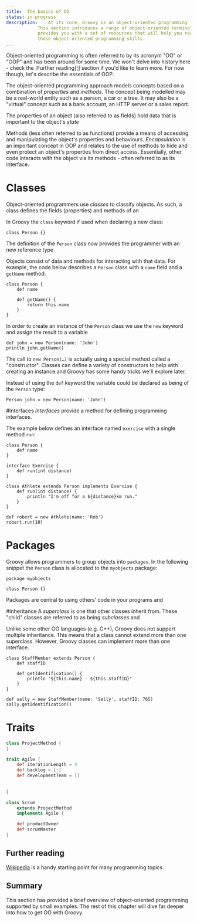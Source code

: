 ```yaml
---
title:	The basics of OO
status:	in-progress
description:	At its core, Groovy is an object-oriented programming language. 
            This section introduces a range of object-oriented terminology and 
            provides you with a set of resources that will help you really hone
            those object-oriented programming skills.
...
```

Object-oriented programming is often referred to by its acronym "OO" or "OOP" and has been around for some time. We won't delve into history here - check the [Further reading][] section if you'd like to learn more. For now though, let's describe the essentials of OOP.

The object-oriented programming approach models concepts based on a combination of *properties* and *methods*. The concept being modelled may be a real-world entity such as a person, a car or a tree. It may also be a "virtual" concept such as a bank account, an HTTP server or a sales report.

The properties of an object (also referred to as fields) hold data that is important to the object's *state* 

Methods (less often referred to as functions) provide a means of accessing and manipulating the object's properties and behaviours. *Encapsulation* is an important concept in OOP and relates to the use of methods to hide and even protect an object's properties from direct access. Essentially, other code interacts with the object via its methods - often referred to as its interface. 

# Classes
Object-oriented programmers use *classes* to classify objects. As such, a class defines the fields (properties) and methods of an

In Groovy the `class` keyword if used when declaring a new class:

```
class Person {}
```

The definition of the `Person` class now provides the programmer with an new reference type

Objects consist of data and methods for interacting with that data. For example, the code below describes a `Person` class with a `name` field and a `getName` method:

```
class Person {
    def name
    
    def getName() {
        return this.name
    }
}
```

In order to create an instance of the `Person` class we use the `new` keyword and assign the result to a variable

```
def john = new Person(name: 'John')
println john.getName()
```
The call to `new Person(…)` is actually using a special method called a "constructor". Classes can define a variety of constructors to help with creating an instance and Groovy has some handy tricks we'll explore later.

Instead of using the `def` keyword the variable could be declared as being of the `Person` type:

```
Person john = new Person(name: 'John')
```

#Interfaces
*Interfaces* provide a method for defining programming interfaces. 

The example below defines an interface named `exercise` with a single method `run`:

```
class Person {
    def name
}

interface Exercise {
    def run(int distance)
}

class Athlete extends Person implements Exercise {
    def run(int distance) {
        println "I'm off for a ${distance}km run."
    }
}

def robert = new Athlete(name: 'Rob')
robert.run(10)
```

# Packages
Groovy allows programmers to group objects into `packages`. In the following snippet the `Person` class is allocated to the `myobjects` package:

```
package myobjects

class Person {}
```


Packages are central to using others' code in your programs and 


#Inheritance
A *superclass* is one that other classes inherit from. These "child" classes are referred to as being *subclasses* and 

Unlike some other OO languages (e.g. C++), Groovy does not support multiple inheritance. This means that a class cannot extend more than one superclass. However, Groovy classes can implement more than one interface.


```
class StaffMember extends Person {
    def staffID
    
    def getIdentification() {
        println "${this.name} - ${this.staffID}"
    }
}
```


```
def sally = new StaffMember(name: 'Sally', staffID: 765)
sally.getIdentification()
```

# Traits


```groovy
class ProjectMethod {
}

trait Agile {
    def iterationLength = 4
    def backlog = [:]
    def developmentTeam = []
    
    
}

class Scrum
    extends ProjectMethod 
    implements Agile {

    def productOwner
    def scrumMaster
}
```

## Further reading
[Wikipedia](http://en.wikipedia.org/wiki/Object-oriented_programming) is a handy starting point for many programming topics.

## Summary
This section has provided a brief overview of object-oriented programming supported by small examples. The rest of this chapter will dive far deeper into how to get OO with Groovy.

